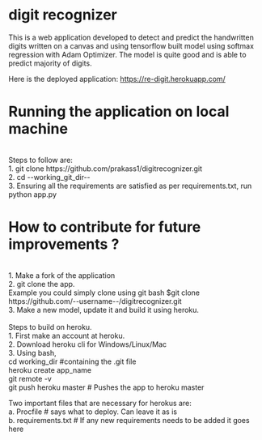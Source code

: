 # digit recognizer

This is a web application developed to detect and predict the handwritten digits written on a canvas and using tensorflow built model using softmax regression with Adam Optimizer. The model is quite good and is able to predict majority of digits.

Here is the deployed application: https://re-digit.herokuapp.com/


<h1> Running the application on local machine </h1><br/>
Steps to follow are: <br/>
1. git clone https://github.com/prakass1/digitrecognizer.git<br/>
2. cd --working_git_dir--<br/>
3. Ensuring all the requirements are satisfied as per requirements.txt, run python app.py<br/>



<h1> How to contribute for future improvements ? </h1><br/>
1. Make a fork of the application<br/>
2. git clone the app. <br/>
    Example you could simply clone using git bash $git clone https://github.com/--username--/digitrecognizer.git<br/>
3. Make a new model, update it and build it using heroku.<br/>
<br/>
   Steps to build on heroku.<br/>
  1. First make an account at heroku.<br/>
  2. Download heroku cli for Windows/Linux/Mac<br/>
  3. Using bash,<br/>
     cd working_dir #containing the .git file <br/>
     heroku create app_name <br/>
     git remote -v <br/></code>
     git push heroku master # Pushes the app to heroku master
  
  
  Two important files that are necessary for herokus are:<br/>
  a. Procfile # says what to deploy. Can leave it as is<br/>
  b. requirements.txt  # If any new requirements needs to be added it goes here<br/>
